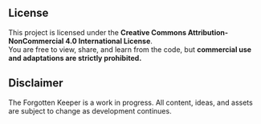## License
This project is licensed under the **Creative Commons Attribution-NonCommercial 4.0 International License**.  
You are free to view, share, and learn from the code, but **commercial use and adaptations are strictly prohibited.**

## Disclaimer
The Forgotten Keeper is a work in progress. All content, ideas, and assets are subject to change as development continues.